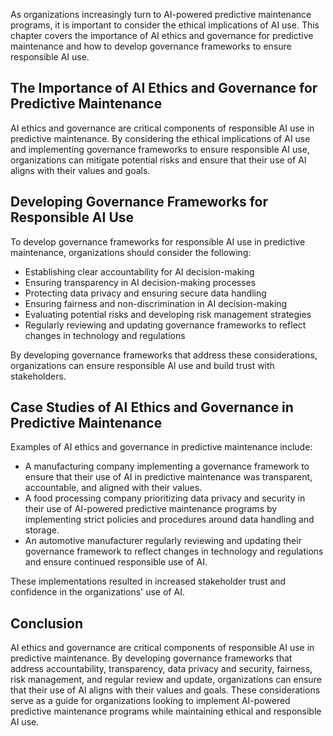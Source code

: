 
As organizations increasingly turn to AI-powered predictive maintenance programs, it is important to consider the ethical implications of AI use. This chapter covers the importance of AI ethics and governance for predictive maintenance and how to develop governance frameworks to ensure responsible AI use.

The Importance of AI Ethics and Governance for Predictive Maintenance
---------------------------------------------------------------------

AI ethics and governance are critical components of responsible AI use in predictive maintenance. By considering the ethical implications of AI use and implementing governance frameworks to ensure responsible AI use, organizations can mitigate potential risks and ensure that their use of AI aligns with their values and goals.

Developing Governance Frameworks for Responsible AI Use
-------------------------------------------------------

To develop governance frameworks for responsible AI use in predictive maintenance, organizations should consider the following:

* Establishing clear accountability for AI decision-making
* Ensuring transparency in AI decision-making processes
* Protecting data privacy and ensuring secure data handling
* Ensuring fairness and non-discrimination in AI decision-making
* Evaluating potential risks and developing risk management strategies
* Regularly reviewing and updating governance frameworks to reflect changes in technology and regulations

By developing governance frameworks that address these considerations, organizations can ensure responsible AI use and build trust with stakeholders.

Case Studies of AI Ethics and Governance in Predictive Maintenance
------------------------------------------------------------------

Examples of AI ethics and governance in predictive maintenance include:

* A manufacturing company implementing a governance framework to ensure that their use of AI in predictive maintenance was transparent, accountable, and aligned with their values.
* A food processing company prioritizing data privacy and security in their use of AI-powered predictive maintenance programs by implementing strict policies and procedures around data handling and storage.
* An automotive manufacturer regularly reviewing and updating their governance framework to reflect changes in technology and regulations and ensure continued responsible use of AI.

These implementations resulted in increased stakeholder trust and confidence in the organizations' use of AI.

Conclusion
----------

AI ethics and governance are critical components of responsible AI use in predictive maintenance. By developing governance frameworks that address accountability, transparency, data privacy and security, fairness, risk management, and regular review and update, organizations can ensure that their use of AI aligns with their values and goals. These considerations serve as a guide for organizations looking to implement AI-powered predictive maintenance programs while maintaining ethical and responsible AI use.
